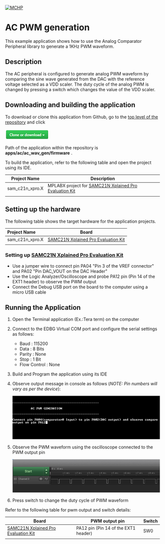 [![MCHP](https://www.microchip.com/ResourcePackages/Microchip/assets/dist/images/logo.png)](https://www.microchip.com)

# AC PWM generation

This example application shows how to use the Analog Comparator Peripheral library to generate a 1KHz PWM waveform.

## Description

The AC peripheral is configured to generate analog PWM waveform by comparing the sine wave generated from the DAC with the reference voltage selected as a VDD scaler. The duty cycle of the analog PWM is changed by pressing a switch which changes the value of the VDD scaler.

## Downloading and building the application

To download or clone this application from Github, go to the [top level of the repository](https://github.com/Microchip-MPLAB-Harmony/csp_apps_sam_c20_c21) and click

![clone](../../../docs/images/clone.png)

Path of the application within the repository is **apps/ac/ac_wav_gen/firmware** .

To build the application, refer to the following table and open the project using its IDE.

| Project Name      | Description                                    |
| ----------------- | ---------------------------------------------- |
| sam_c21n_xpro.X | MPLABX project for [SAMC21N Xplained Pro Evaluation Kit](https://www.microchip.com/developmenttools/ProductDetails/atsamc21n-xpro) |
|||

## Setting up the hardware

The following table shows the target hardware for the application projects.

| Project Name| Board|
|:---------|:---------:|
| sam_c21n_xpro.X | [SAMC21N Xplained Pro Evaluation Kit](https://www.microchip.com/developmenttools/ProductDetails/atsamc21n-xpro)
|||

### Setting up [SAMC21N Xplained Pro Evaluation Kit](https://www.microchip.com/developmenttools/ProductDetails/atsamc21n-xpro)

- Use a jumper wire to connect pin PA04 "Pin 3 of the VREF connector" and PA02 "Pin DAC_VOUT on the DAC Header"
- Use the Logic Analyzer/Oscilloscope and probe PA12 pin (Pin 14 of the EXT1 header) to observe the PWM output
- Connect the Debug USB port on the board to the computer using a micro USB cable

## Running the Application

1. Open the Terminal application (Ex.:Tera term) on the computer
2. Connect to the EDBG Virtual COM port and configure the serial settings as follows:
    - Baud : 115200
    - Data : 8 Bits
    - Parity : None
    - Stop : 1 Bit
    - Flow Control : None
3. Build and Program the application using its IDE
4. Observe output message in console as follows (*NOTE: Pin numbers will vary as per the device*):

    ![output_1](images/output_ac_wav_gen_1.png)

5. Observe the PWM waveform using the oscilloscope connected to the PWM output pin

    ![output_2](images/output_ac_wav_gen_2.png)

6. Press switch to change the duty cycle of PWM waveform

Refer to the following table for pwm output and switch details:

| Board| PWM output pin | Switch|
|------|----------------| ------ |
| [SAMC21N Xplained Pro Evaluation Kit](https://www.microchip.com/developmenttools/ProductDetails/atsamc21n-xpro) |PA12 pin (Pin 14 of the EXT1 header) | SW0 ||
|||
